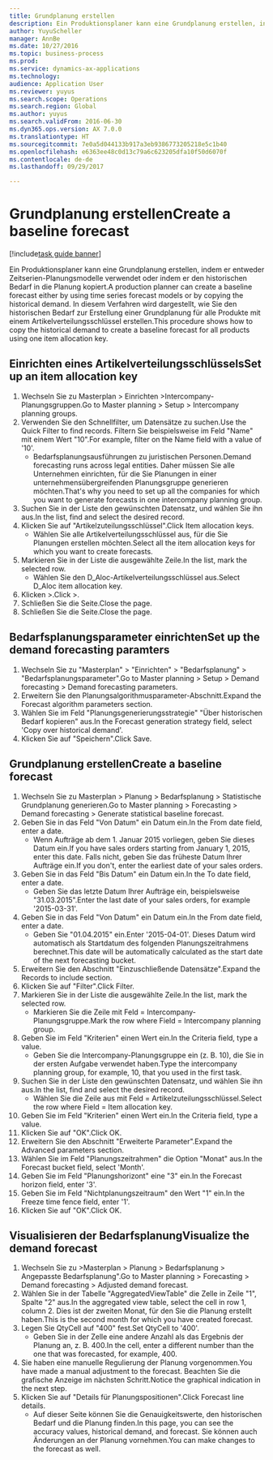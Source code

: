 ```yaml
--- 
title: Grundplanung erstellen
description: Ein Produktionsplaner kann eine Grundplanung erstellen, indem er entweder Zeitserien-Planungsmodelle verwendet oder indem er den historischen Bedarf in die Planung kopiert.
author: YuyuScheller
manager: AnnBe
ms.date: 10/27/2016
ms.topic: business-process
ms.prod: 
ms.service: dynamics-ax-applications
ms.technology: 
audience: Application User
ms.reviewer: yuyus
ms.search.scope: Operations
ms.search.region: Global
ms.author: yuyus
ms.search.validFrom: 2016-06-30
ms.dyn365.ops.version: AX 7.0.0
ms.translationtype: HT
ms.sourcegitcommit: 7e0a5d044133b917a3eb9386773205218e5c1b40
ms.openlocfilehash: e6363ee48c0d13c79a6c623205dfa10f50d6070f
ms.contentlocale: de-de
ms.lasthandoff: 09/29/2017

---
```

# <a name="create-a-baseline-forecast"></a><span data-ttu-id="51cf4-103">Grundplanung erstellen</span><span class="sxs-lookup"><span data-stu-id="51cf4-103">Create a baseline forecast</span></span>

[!include[task guide banner](../../includes/task-guide-banner.md)]

<span data-ttu-id="51cf4-104">Ein Produktionsplaner kann eine Grundplanung erstellen, indem er entweder Zeitserien-Planungsmodelle verwendet oder indem er den historischen Bedarf in die Planung kopiert.</span><span class="sxs-lookup"><span data-stu-id="51cf4-104">A production planner can create a baseline forecast either by using time series forecast models or by copying the historical demand.</span></span> <span data-ttu-id="51cf4-105">In diesem Verfahren wird dargestellt, wie Sie den historischen Bedarf zur Erstellung einer Grundplanung für alle Produkte mit einem Artikelverteilungsschlüssel erstellen.</span><span class="sxs-lookup"><span data-stu-id="51cf4-105">This procedure shows how to copy the historical demand to create a baseline forecast for all products using one item allocation key.</span></span> 


## <a name="set-up-an-item-allocation-key"></a><span data-ttu-id="51cf4-106">Einrichten eines Artikelverteilungsschlüssels</span><span class="sxs-lookup"><span data-stu-id="51cf4-106">Set up an item allocation key</span></span>
1. <span data-ttu-id="51cf4-107">Wechseln Sie zu Masterplan > Einrichten >Intercompany-Planungsgruppen.</span><span class="sxs-lookup"><span data-stu-id="51cf4-107">Go to Master planning > Setup > Intercompany planning groups.</span></span>
2. <span data-ttu-id="51cf4-108">Verwenden Sie den Schnellfilter, um Datensätze zu suchen.</span><span class="sxs-lookup"><span data-stu-id="51cf4-108">Use the Quick Filter to find records.</span></span> <span data-ttu-id="51cf4-109">Filtern Sie beispielsweise im Feld "Name" mit einem Wert "10".</span><span class="sxs-lookup"><span data-stu-id="51cf4-109">For example, filter on the Name field with a value of '10'.</span></span>
    * <span data-ttu-id="51cf4-110">Bedarfsplanungsausführungen zu juristischen Personen.</span><span class="sxs-lookup"><span data-stu-id="51cf4-110">Demand forecasting runs across legal entities.</span></span> <span data-ttu-id="51cf4-111">Daher müssen Sie alle Unternehmen einrichten, für die Sie Planungen in einer unternehmensübergreifenden Planungsgruppe generieren möchten.</span><span class="sxs-lookup"><span data-stu-id="51cf4-111">That's why you need to set up all the companies for which you want to generate forecasts in one intercompany planning group.</span></span>  
3. <span data-ttu-id="51cf4-112">Suchen Sie in der Liste den gewünschten Datensatz, und wählen Sie ihn aus.</span><span class="sxs-lookup"><span data-stu-id="51cf4-112">In the list, find and select the desired record.</span></span>
4. <span data-ttu-id="51cf4-113">Klicken Sie auf "Artikelzuteilungsschlüssel".</span><span class="sxs-lookup"><span data-stu-id="51cf4-113">Click Item allocation keys.</span></span>
    * <span data-ttu-id="51cf4-114">Wählen Sie alle Artikelverteilungsschlüssel aus, für die Sie Planungen erstellen möchten.</span><span class="sxs-lookup"><span data-stu-id="51cf4-114">Select all the item allocation keys for which you want to create forecasts.</span></span>  
5. <span data-ttu-id="51cf4-115">Markieren Sie in der Liste die ausgewählte Zeile.</span><span class="sxs-lookup"><span data-stu-id="51cf4-115">In the list, mark the selected row.</span></span>
    * <span data-ttu-id="51cf4-116">Wählen Sie den D_Aloc-Artikelverteilungsschlüssel aus.</span><span class="sxs-lookup"><span data-stu-id="51cf4-116">Select D_Aloc item allocation key.</span></span>  
6. <span data-ttu-id="51cf4-117">Klicken >.</span><span class="sxs-lookup"><span data-stu-id="51cf4-117">Click >.</span></span>
7. <span data-ttu-id="51cf4-118">Schließen Sie die Seite.</span><span class="sxs-lookup"><span data-stu-id="51cf4-118">Close the page.</span></span>
8. <span data-ttu-id="51cf4-119">Schließen Sie die Seite.</span><span class="sxs-lookup"><span data-stu-id="51cf4-119">Close the page.</span></span>

## <a name="set-up-the-demand-forecasting-paramters"></a><span data-ttu-id="51cf4-120">Bedarfsplanungsparameter einrichten</span><span class="sxs-lookup"><span data-stu-id="51cf4-120">Set up the demand forecasting paramters</span></span>
1. <span data-ttu-id="51cf4-121">Wechseln Sie zu "Masterplan" > "Einrichten" > "Bedarfsplanung" > "Bedarfsplanungsparameter".</span><span class="sxs-lookup"><span data-stu-id="51cf4-121">Go to Master planning > Setup > Demand forecasting > Demand forecasting parameters.</span></span>
2. <span data-ttu-id="51cf4-122">Erweitern Sie den Planungsalgorithmusparameter-Abschnitt.</span><span class="sxs-lookup"><span data-stu-id="51cf4-122">Expand the Forecast algorithm parameters section.</span></span>
3. <span data-ttu-id="51cf4-123">Wählen Sie im Feld "Planungsgenerierungsstrategie" "Über historischen Bedarf kopieren" aus.</span><span class="sxs-lookup"><span data-stu-id="51cf4-123">In the Forecast generation strategy field, select 'Copy over historical demand'.</span></span>
4. <span data-ttu-id="51cf4-124">Klicken Sie auf "Speichern".</span><span class="sxs-lookup"><span data-stu-id="51cf4-124">Click Save.</span></span>

## <a name="create-a-baseline-forecast"></a><span data-ttu-id="51cf4-125">Grundplanung erstellen</span><span class="sxs-lookup"><span data-stu-id="51cf4-125">Create a baseline forecast</span></span>
1. <span data-ttu-id="51cf4-126">Wechseln Sie zu Masterplan > Planung > Bedarfsplanung > Statistische Grundplanung generieren.</span><span class="sxs-lookup"><span data-stu-id="51cf4-126">Go to Master planning > Forecasting > Demand forecasting > Generate statistical baseline forecast.</span></span>
2. <span data-ttu-id="51cf4-127">Geben Sie in das Feld "Von Datum" ein Datum ein.</span><span class="sxs-lookup"><span data-stu-id="51cf4-127">In the From date field, enter a date.</span></span>
    * <span data-ttu-id="51cf4-128">Wenn Aufträge ab dem 1. Januar 2015 vorliegen, geben Sie dieses Datum ein.</span><span class="sxs-lookup"><span data-stu-id="51cf4-128">If you have sales orders starting from January 1, 2015, enter this date.</span></span> <span data-ttu-id="51cf4-129">Falls nicht, geben Sie das früheste Datum Ihrer Aufträge ein.</span><span class="sxs-lookup"><span data-stu-id="51cf4-129">If you don't, enter the earliest date of your sales orders.</span></span>  
3. <span data-ttu-id="51cf4-130">Geben Sie in das Feld "Bis Datum" ein Datum ein.</span><span class="sxs-lookup"><span data-stu-id="51cf4-130">In the To date field, enter a date.</span></span>
    * <span data-ttu-id="51cf4-131">Geben Sie das letzte Datum Ihrer Aufträge ein, beispielsweise "31.03.2015".</span><span class="sxs-lookup"><span data-stu-id="51cf4-131">Enter the last date of your sales orders, for example '2015-03-31'.</span></span>  
4. <span data-ttu-id="51cf4-132">Geben Sie in das Feld "Von Datum" ein Datum ein.</span><span class="sxs-lookup"><span data-stu-id="51cf4-132">In the From date field, enter a date.</span></span>
    * <span data-ttu-id="51cf4-133">Geben Sie "01.04.2015" ein.</span><span class="sxs-lookup"><span data-stu-id="51cf4-133">Enter '2015-04-01'.</span></span> <span data-ttu-id="51cf4-134">Dieses Datum wird automatisch als Startdatum des folgenden Planungszeitrahmens berechnet.</span><span class="sxs-lookup"><span data-stu-id="51cf4-134">This date will be automatically calculated as the start date of the next forecasting bucket.</span></span>  
5. <span data-ttu-id="51cf4-135">Erweitern Sie den Abschnitt "Einzuschließende Datensätze".</span><span class="sxs-lookup"><span data-stu-id="51cf4-135">Expand the Records to include section.</span></span>
6. <span data-ttu-id="51cf4-136">Klicken Sie auf "Filter".</span><span class="sxs-lookup"><span data-stu-id="51cf4-136">Click Filter.</span></span>
7. <span data-ttu-id="51cf4-137">Markieren Sie in der Liste die ausgewählte Zeile.</span><span class="sxs-lookup"><span data-stu-id="51cf4-137">In the list, mark the selected row.</span></span>
    * <span data-ttu-id="51cf4-138">Markieren Sie die Zeile mit Feld = Intercompany-Planungsgruppe.</span><span class="sxs-lookup"><span data-stu-id="51cf4-138">Mark the row where Field = Intercompany planning group.</span></span>  
8. <span data-ttu-id="51cf4-139">Geben Sie im Feld "Kriterien" einen Wert ein.</span><span class="sxs-lookup"><span data-stu-id="51cf4-139">In the Criteria field, type a value.</span></span>
    * <span data-ttu-id="51cf4-140">Geben Sie die Intercompany-Planungsgruppe ein (z. B. 10), die Sie in der ersten Aufgabe verwendet haben.</span><span class="sxs-lookup"><span data-stu-id="51cf4-140">Type the intercompany planning group, for example, 10, that you used in the first task.</span></span>  
9. <span data-ttu-id="51cf4-141">Suchen Sie in der Liste den gewünschten Datensatz, und wählen Sie ihn aus.</span><span class="sxs-lookup"><span data-stu-id="51cf4-141">In the list, find and select the desired record.</span></span>
    * <span data-ttu-id="51cf4-142">Wählen Sie die Zeile aus mit Feld = Artikelzuteilungsschlüssel.</span><span class="sxs-lookup"><span data-stu-id="51cf4-142">Select the row where Field = Item allocation key.</span></span>  
10. <span data-ttu-id="51cf4-143">Geben Sie im Feld "Kriterien" einen Wert ein.</span><span class="sxs-lookup"><span data-stu-id="51cf4-143">In the Criteria field, type a value.</span></span>
11. <span data-ttu-id="51cf4-144">Klicken Sie auf "OK".</span><span class="sxs-lookup"><span data-stu-id="51cf4-144">Click OK.</span></span>
12. <span data-ttu-id="51cf4-145">Erweitern Sie den Abschnitt "Erweiterte Parameter".</span><span class="sxs-lookup"><span data-stu-id="51cf4-145">Expand the Advanced parameters section.</span></span>
13. <span data-ttu-id="51cf4-146">Wählen Sie im Feld "Planungszeitrahmen" die Option "Monat" aus.</span><span class="sxs-lookup"><span data-stu-id="51cf4-146">In the Forecast bucket field, select 'Month'.</span></span>
14. <span data-ttu-id="51cf4-147">Geben Sie im Feld "Planungshorizont" eine "3" ein.</span><span class="sxs-lookup"><span data-stu-id="51cf4-147">In the Forecast horizon field, enter '3'.</span></span>
15. <span data-ttu-id="51cf4-148">Geben Sie im Feld "Nichtplanungszeitraum" den Wert "1" ein.</span><span class="sxs-lookup"><span data-stu-id="51cf4-148">In the Freeze time fence field, enter '1'.</span></span>
16. <span data-ttu-id="51cf4-149">Klicken Sie auf "OK".</span><span class="sxs-lookup"><span data-stu-id="51cf4-149">Click OK.</span></span>

## <a name="visualize-the-demand-forecast"></a><span data-ttu-id="51cf4-150">Visualisieren der Bedarfsplanung</span><span class="sxs-lookup"><span data-stu-id="51cf4-150">Visualize the demand forecast</span></span>
1. <span data-ttu-id="51cf4-151">Wechseln Sie zu >Masterplan > Planung > Bedarfsplanung > Angepasste Bedarfsplanung".</span><span class="sxs-lookup"><span data-stu-id="51cf4-151">Go to Master planning > Forecasting > Demand forecasting > Adjusted demand forecast.</span></span>
2. <span data-ttu-id="51cf4-152">Wählen Sie in der Tabelle "AggregatedViewTable" die Zelle in Zeile "1", Spalte "2" aus.</span><span class="sxs-lookup"><span data-stu-id="51cf4-152">In the aggregated view table, select the cell in row 1, column 2.</span></span> <span data-ttu-id="51cf4-153">Dies ist der zweiten Monat, für den Sie die Planung erstellt haben.</span><span class="sxs-lookup"><span data-stu-id="51cf4-153">This is the second month for which you have created forecast.</span></span>
3. <span data-ttu-id="51cf4-154">Legen Sie QtyCell auf "400" fest.</span><span class="sxs-lookup"><span data-stu-id="51cf4-154">Set QtyCell to '400'.</span></span>
    * <span data-ttu-id="51cf4-155">Geben Sie in der Zelle eine andere Anzahl als das Ergebnis der Planung an, z. B. 400.</span><span class="sxs-lookup"><span data-stu-id="51cf4-155">In the cell, enter a different number than the one that was forecasted, for example, 400.</span></span>  
4. <span data-ttu-id="51cf4-156">Sie haben eine manuelle Regulierung der Planung vorgenommen.</span><span class="sxs-lookup"><span data-stu-id="51cf4-156">You have made a manual adjustment to the forecast.</span></span> <span data-ttu-id="51cf4-157">Beachten Sie die grafische Anzeige im nächsten Schritt.</span><span class="sxs-lookup"><span data-stu-id="51cf4-157">Notice the graphical indication in the next step.</span></span>
5. <span data-ttu-id="51cf4-158">Klicken Sie auf "Details für Planungspositionen".</span><span class="sxs-lookup"><span data-stu-id="51cf4-158">Click Forecast line details.</span></span>
    * <span data-ttu-id="51cf4-159">Auf dieser Seite können Sie die Genauigkeitswerte, den historischen Bedarf und die Planung finden.</span><span class="sxs-lookup"><span data-stu-id="51cf4-159">In this page, you can see the accuracy values, historical demand, and forecast.</span></span> <span data-ttu-id="51cf4-160">Sie können auch Änderungen an der Planung vornehmen.</span><span class="sxs-lookup"><span data-stu-id="51cf4-160">You can make changes to the forecast as well.</span></span>  


